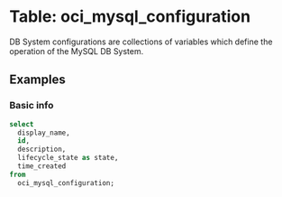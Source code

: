 # Table: oci_mysql_configuration

DB System configurations are collections of variables which define the operation of the MySQL DB System.

## Examples

### Basic info

```sql
select
  display_name,
  id,
  description,
  lifecycle_state as state,
  time_created
from
  oci_mysql_configuration;
```
